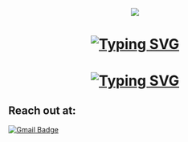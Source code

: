 <p align="center">
  <img src="https://capsule-render.vercel.app/api?type=waving&color=gradient&text=Hello!&height=100&section=header"/>
</p>

<!-- Typing SVG -->
<h1 align="center"> 
  <a href="https://git.io/typing-svg">
    <img src="https://readme-typing-svg.demolab.com?font=Fira+Code&weight=600&size=25&duration=4000&pause=1000&color=6FA4FC&center=true&vCenter=true&random=false&width=600&lines=Hi+there!+%F0%9F%91%8B;I'm+Jjateen!;I+specialize+in+Embedded+Systems+and+IoT;Robotics;VLSI+Engineering;AI+%2F+ML" alt="Typing SVG" />
  </a>
</h1>

<!-- Typing SVG -->
<h1 align="center"> 
  <a href="https://git.io/typing-svg">
    <img src="https://readme-typing-svg.demolab.com?font=Fira+Code&weight=600&size=25&duration=4000&pause=1000&color=6FA4FC&center=true&vCenter=true&random=false&width=600&lines=I+work+in+Embedded+Systems+and+IoT;ROS+and+it's+projects+are+cool+:);" alt="Typing SVG" />
  </a>
</h1>


<h2 align="left">Reach out at:</h2>

[![Gmail Badge](https://img.shields.io/badge/-Gmail-c14438?style=social&logo=Gmail&logoColor=red&link=mailto:bt22eci036@iiitn.ac.in&label=Contact%20me%20via%20Email)](mailto:bt22eci036@iiitn.ac.in)






